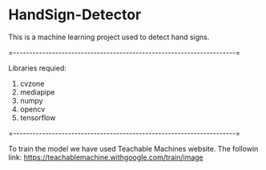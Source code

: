 # HandSign-Detector
This is a machine learning project used to detect hand signs.

=---------------------------------------------------------------------=

Libraries requied:
1. cvzone
2. mediapipe
3. numpy
4. opencv
5. tensorflow

=---------------------------------------------------------------------=

To train the model we have used Teachable Machines website. The followin link: https://teachablemachine.withgoogle.com/train/image
